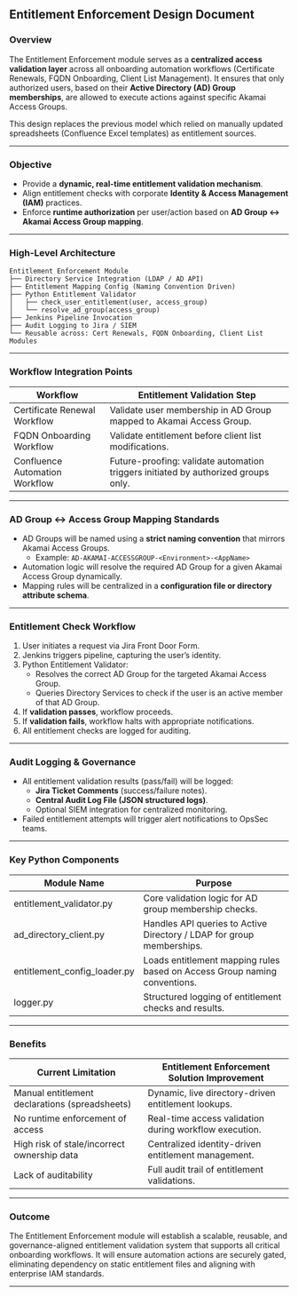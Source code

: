 ## Entitlement Enforcement Design Document

### Overview

The Entitlement Enforcement module serves as a **centralized access validation layer** across all onboarding automation workflows (Certificate Renewals, FQDN Onboarding, Client List Management). It ensures that only authorized users, based on their **Active Directory (AD) Group memberships**, are allowed to execute actions against specific Akamai Access Groups.

This design replaces the previous model which relied on manually updated spreadsheets (Confluence Excel templates) as entitlement sources.

---

### Objective

- Provide a **dynamic, real-time entitlement validation mechanism**.
- Align entitlement checks with corporate **Identity & Access Management (IAM)** practices.
- Enforce **runtime authorization** per user/action based on **AD Group ↔ Akamai Access Group mapping**.

---

### High-Level Architecture

```
Entitlement Enforcement Module
├── Directory Service Integration (LDAP / AD API)
├── Entitlement Mapping Config (Naming Convention Driven)
├── Python Entitlement Validator
│   ├── check_user_entitlement(user, access_group)
│   └── resolve_ad_group(access_group)
├── Jenkins Pipeline Invocation
├── Audit Logging to Jira / SIEM
└── Reusable across: Cert Renewals, FQDN Onboarding, Client List Modules
```

---

### Workflow Integration Points

| Workflow                       | Entitlement Validation Step                                                        |
| ------------------------------ | ---------------------------------------------------------------------------------- |
| Certificate Renewal Workflow   | Validate user membership in AD Group mapped to Akamai Access Group.                |
| FQDN Onboarding Workflow       | Validate entitlement before client list modifications.                             |
| Confluence Automation Workflow | Future-proofing: validate automation triggers initiated by authorized groups only. |

---

### AD Group ↔ Access Group Mapping Standards

- AD Groups will be named using a **strict naming convention** that mirrors Akamai Access Groups.
  - Example: `AD-AKAMAI-ACCESSGROUP-<Environment>-<AppName>`
- Automation logic will resolve the required AD Group for a given Akamai Access Group dynamically.
- Mapping rules will be centralized in a **configuration file or directory attribute schema**.

---

### Entitlement Check Workflow

1. User initiates a request via Jira Front Door Form.
2. Jenkins triggers pipeline, capturing the user’s identity.
3. Python Entitlement Validator:
   - Resolves the correct AD Group for the targeted Akamai Access Group.
   - Queries Directory Services to check if the user is an active member of that AD Group.
4. If **validation passes**, workflow proceeds.
5. If **validation fails**, workflow halts with appropriate notifications.
6. All entitlement checks are logged for auditing.

---

### Audit Logging & Governance

- All entitlement validation results (pass/fail) will be logged:
  - **Jira Ticket Comments** (success/failure notes).
  - **Central Audit Log File (JSON structured logs)**.
  - Optional SIEM integration for centralized monitoring.
- Failed entitlement attempts will trigger alert notifications to OpsSec teams.

---

### Key Python Components

| Module Name                    | Purpose                                                                   |
| ------------------------------ | ------------------------------------------------------------------------- |
| entitlement\_validator.py      | Core validation logic for AD group membership checks.                     |
| ad\_directory\_client.py       | Handles API queries to Active Directory / LDAP for group memberships.     |
| entitlement\_config\_loader.py | Loads entitlement mapping rules based on Access Group naming conventions. |
| logger.py                      | Structured logging of entitlement checks and results.                     |

---

### Benefits

| Current Limitation                             | Entitlement Enforcement Solution Improvement           |
| ---------------------------------------------- | ------------------------------------------------------ |
| Manual entitlement declarations (spreadsheets) | Dynamic, live directory-driven entitlement lookups.    |
| No runtime enforcement of access               | Real-time access validation during workflow execution. |
| High risk of stale/incorrect ownership data    | Centralized identity-driven entitlement management.    |
| Lack of auditability                           | Full audit trail of entitlement validations.           |

---

### Outcome

The Entitlement Enforcement module will establish a scalable, reusable, and governance-aligned entitlement validation system that supports all critical onboarding workflows. It will ensure automation actions are securely gated, eliminating dependency on static entitlement files and aligning with enterprise IAM standards.

---

